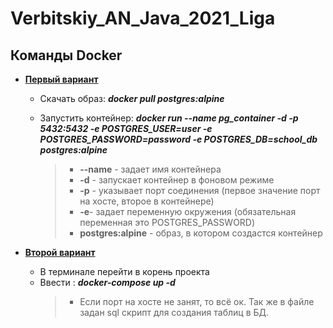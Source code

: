 # Verbitskiy_AN_Java_2021_Liga
## Команды Docker
- <u>**Первый вариант**</u>

    - Скачать образ:  *__docker pull postgres:alpine__*

    - Запустить контейнер: *__docker run --name pg_container -d -p 5432:5432 -e POSTGRES_USER=user 
-e POSTGRES_PASSWORD=password -e POSTGRES_DB=school_db postgres:alpine__*
      >  - **--name** - задает имя контейнера
      >  - **-d** - запускает контейнер в фоновом режиме
      >  - **-p** - указывает порт соединения (первое значение порт на хосте, второе в контейнере)
      >  - **-e**- задает переменную окружения (обязательная переменная это POSTGRES_PASSWORD)
      >  - **postgres:alpine** - образ, в котором создастся контейнер

- <u>**Второй вариант**</u>

    - В терминале перейти в корень проекта
    - Ввести : *__docker-compose up -d__*
      >  - Если порт на хосте не занят, то всё ок. Так же в файле задан sql скрипт для создания таблиц в БД.